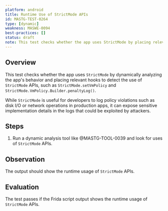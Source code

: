 ```yaml
---
platform: android
title: Runtime Use of StrictMode APIs
id: MASTG-TEST-0264
type: [dynamic]
weakness: MASWE-0094
best-practices: []
status: draft
note: This test checks whether the app uses StrictMode by placing relevant hooks to detect the use of StrictMode APIs, such as StrictMode.setVmPolicy and StrictMode.VmPolicy.Builder.penaltyLog().
---
```


## Overview

This test checks whether the app uses `StrictMode` by dynamically analyzing the app's behavior and placing relevant hooks to detect the use of `StrictMode` APIs, such as `StrictMode.setVmPolicy` and `StrictMode.VmPolicy.Builder.penaltyLog()`.

While `StrictMode` is useful for developers to log policy violations such as disk I/O or network operations in production apps, it can expose sensitive implementation details in the logs that could be exploited by attackers.

## Steps

1. Run a dynamic analysis tool like @MASTG-TOOL-0039 and look for uses of `StrictMode` APIs.

## Observation

The output should show the runtime usage of `StrictMode` APIs.

## Evaluation

The test passes if the Frida script output shows the runtime usage of `StrictMode` APIs.